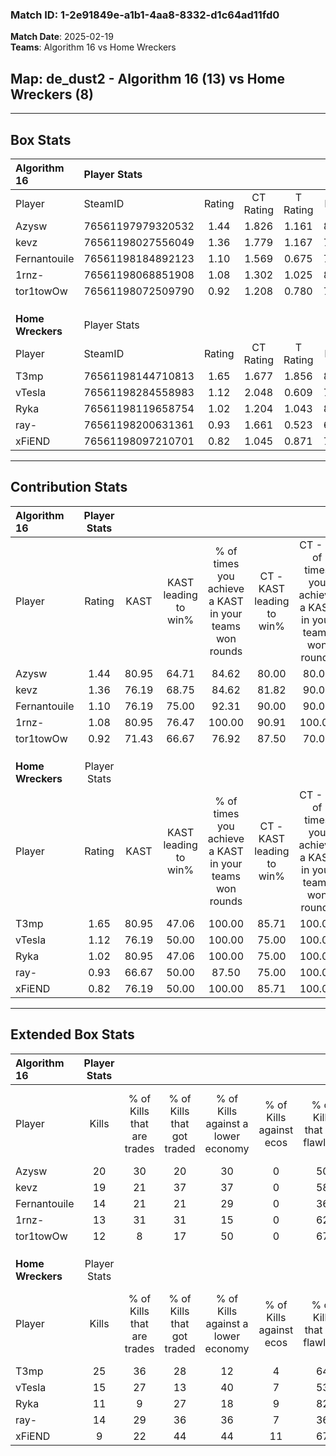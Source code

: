 ### Match ID: 1-2e91849e-a1b1-4aa8-8332-d1c64ad11fd0  
**Match Date**: 2025-02-19  
**Teams**: Algorithm 16 vs Home Wreckers  

## **Map**: de_dust2 - Algorithm 16 (13) vs Home Wreckers (8)  
---  

## Box Stats  

| **Algorithm 16**  | Player Stats      |        |           |          |       |       |       |         |        |      |     |
| :- | :- | :-: | :-: | :-: | :-: | :-: | :-: | :-: | :-: | :-: | :-: |
| Player            | SteamID           | Rating | CT Rating | T Rating | KAST  |  ADR  | Kills | Assists | Deaths | K/D  | HS% |
| Azysw             | 76561197979320532 |  1.44  |   1.826   |  1.161   | 80.95 | 92.9  |  20   |    4    |   14   | 1.43 | 45  |
| kevz              | 76561198027556049 |  1.36  |   1.779   |  1.167   | 76.19 | 107.0 |  19   |    6    |   16   | 1.19 | 63  |
| Fernantouile      | 76561198184892123 |  1.10  |   1.569   |  0.675   | 76.19 | 76.0  |  14   |    9    |   15   | 0.93 | 42  |
| 1rnz-             | 76561198068851908 |  1.08  |   1.302   |  1.025   | 80.95 | 60.8  |  13   |    5    |   13   | 1.00 | 61  |
| tor1towOw         | 76561198072509790 |  0.92  |   1.208   |  0.780   | 71.43 | 66.9  |  12   |    8    |   16   | 0.75 | 33  |
|                   |                   |        |           |          |       |       |       |         |        |      |     |
|                   |                   |        |           |          |       |       |       |         |        |      |     |
|                   |                   |        |           |          |       |       |       |         |        |      |     |
| **Home Wreckers** | Player Stats      |        |           |          |       |       |       |         |        |      |     |
| Player            | SteamID           | Rating | CT Rating | T Rating | KAST  |  ADR  | Kills | Assists | Deaths | K/D  | HS% |
| T3mp              | 76561198144710813 |  1.65  |   1.677   |  1.856   | 80.95 | 116.9 |  25   |    6    |   17   | 1.47 | 44  |
| vTesla            | 76561198284558983 |  1.12  |   2.048   |  0.609   | 76.19 | 70.3  |  15   |    4    |   14   | 1.07 | 53  |
| Ryka              | 76561198119658754 |  1.02  |   1.204   |  1.043   | 80.95 | 74.1  |  11   |    7    |   14   | 0.79 | 36  |
| ray-              | 76561198200631361 |  0.93  |   1.661   |  0.523   | 66.67 | 74.5  |  14   |    6    |   18   | 0.78 | 71  |
| xFiEND            | 76561198097210701 |  0.82  |   1.045   |  0.871   | 76.19 | 57.0  |   9   |    6    |   15   | 0.60 | 66  |
---  

## Contribution Stats  

| **Algorithm 16**  | Player Stats |       |                      |                                                        |                           |                                                             |                          |                                                            |
| :- | :-: | :-: | :-: | :-: | :-: | :-: | :-: | :-: |
| Player            |    Rating    | KAST  | KAST leading to win% | % of times you achieve a KAST in your teams won rounds | CT - KAST leading to win% | CT - % of times you achieve a KAST in your teams won rounds | T - KAST leading to win% | T - % of times you achieve a KAST in your teams won rounds |
| Azysw             |     1.44     | 80.95 |        64.71         |                         84.62                          |           80.00           |                            80.00                            |          42.86           |                           100.00                           |
| kevz              |     1.36     | 76.19 |        68.75         |                         84.62                          |           81.82           |                            90.00                            |          40.00           |                           66.67                            |
| Fernantouile      |     1.10     | 76.19 |        75.00         |                         92.31                          |           90.00           |                            90.00                            |          50.00           |                           100.00                           |
| 1rnz-             |     1.08     | 80.95 |        76.47         |                         100.00                         |           90.91           |                           100.00                            |          50.00           |                           100.00                           |
| tor1towOw         |     0.92     | 71.43 |        66.67         |                         76.92                          |           87.50           |                            70.00                            |          42.86           |                           100.00                           |
|                   |              |       |                      |                                                        |                           |                                                             |                          |                                                            |
|                   |              |       |                      |                                                        |                           |                                                             |                          |                                                            |
|                   |              |       |                      |                                                        |                           |                                                             |                          |                                                            |
| **Home Wreckers** | Player Stats |       |                      |                                                        |                           |                                                             |                          |                                                            |
| Player            |    Rating    | KAST  | KAST leading to win% | % of times you achieve a KAST in your teams won rounds | CT - KAST leading to win% | CT - % of times you achieve a KAST in your teams won rounds | T - KAST leading to win% | T - % of times you achieve a KAST in your teams won rounds |
| T3mp              |     1.65     | 80.95 |        47.06         |                         100.00                         |           85.71           |                           100.00                            |          20.00           |                           100.00                           |
| vTesla            |     1.12     | 76.19 |        50.00         |                         100.00                         |           75.00           |                           100.00                            |          25.00           |                           100.00                           |
| Ryka              |     1.02     | 80.95 |        47.06         |                         100.00                         |           75.00           |                           100.00                            |          22.22           |                           100.00                           |
| ray-              |     0.93     | 66.67 |        50.00         |                         87.50                          |           75.00           |                           100.00                            |          16.67           |                           50.00                            |
| xFiEND            |     0.82     | 76.19 |        50.00         |                         100.00                         |           85.71           |                           100.00                            |          22.22           |                           100.00                           |
---  

## Extended Box Stats  

| **Algorithm 16**  | Player Stats |                            |                            |                                    |                         |                              |                                 |        |                             |                                     |                          |                               |                            |
| :- | :-: | :-: | :-: | :-: | :-: | :-: | :-: | :-: | :-: | :-: | :-: | :-: | :-: |
| Player            |    Kills     | % of Kills that are trades | % of Kills that got traded | % of Kills against a lower economy | % of Kills against ecos | % of Kills that are flawless | % of Kills that are close duels | Deaths | % of Deaths that get traded | % of Deaths against a lower economy | % of Deaths against ecos | % of Deaths that are flawless | % of Deaths that are close |
| Azysw             |      20      |             30             |             20             |                 30                 |            0            |              50              |                5                |   14   |             29              |                 36                  |            0             |              43               |             7              |
| kevz              |      19      |             21             |             37             |                 37                 |            0            |              58              |                0                |   16   |             38              |                 38                  |            0             |              56               |             13             |
| Fernantouile      |      14      |             21             |             21             |                 29                 |            0            |              36              |                7                |   15   |             20              |                 33                  |            0             |              73               |             13             |
| 1rnz-             |      13      |             31             |             31             |                 15                 |            0            |              62              |                0                |   13   |             31              |                 38                  |            0             |              77               |             8              |
| tor1towOw         |      12      |             8              |             17             |                 50                 |            0            |              67              |                8                |   16   |             25              |                 38                  |            0             |              44               |             6              |
|                   |              |                            |                            |                                    |                         |                              |                                 |        |                             |                                     |                          |                               |                            |
|                   |              |                            |                            |                                    |                         |                              |                                 |        |                             |                                     |                          |                               |                            |
|                   |              |                            |                            |                                    |                         |                              |                                 |        |                             |                                     |                          |                               |                            |
| **Home Wreckers** | Player Stats |                            |                            |                                    |                         |                              |                                 |        |                             |                                     |                          |                               |                            |
| Player            |    Kills     | % of Kills that are trades | % of Kills that got traded | % of Kills against a lower economy | % of Kills against ecos | % of Kills that are flawless | % of Kills that are close duels | Deaths | % of Deaths that get traded | % of Deaths against a lower economy | % of Deaths against ecos | % of Deaths that are flawless | % of Deaths that are close |
| T3mp              |      25      |             36             |             28             |                 12                 |            4            |              64              |                8                |   17   |             29              |                 18                  |            0             |              65               |             0              |
| vTesla            |      15      |             27             |             13             |                 40                 |            7            |              53              |                0                |   14   |             29              |                  7                  |            0             |              50               |             7              |
| Ryka              |      11      |             9              |             27             |                 18                 |            9            |              82              |                9                |   14   |             21              |                 21                  |            0             |              57               |             7              |
| ray-              |      14      |             29             |             36             |                 36                 |            7            |              36              |               14                |   18   |             17              |                 22                  |            6             |              61               |             0              |
| xFiEND            |      9       |             22             |             44             |                 44                 |           11            |              67              |               22                |   15   |             33              |                 27                  |            0             |              40               |             7              |
